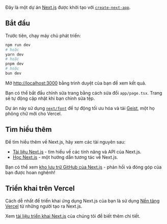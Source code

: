 Đây là một dự án [Next.js](https://nextjs.org) được khởi tạo với [`create-next-app`](https://nextjs.org/docs/app/api-reference/cli/create-next-app).

## Bắt đầu

Trước tiên, chạy máy chủ phát triển:

```bash
npm run dev
# hoặc
yarn dev
# hoặc
pnpm dev
# hoặc
bun dev
```

Mở [http://localhost:3000](http://localhost:3000) bằng trình duyệt của bạn để xem kết quả.

Bạn có thể bắt đầu chỉnh sửa trang bằng cách sửa đổi `app/page.tsx`. Trang sẽ tự động cập nhật khi bạn chỉnh sửa tệp.

Dự án này sử dụng [`next/font`](https://nextjs.org/docs/app/building-your-application/optimizing/fonts) để tự động tối ưu hóa và tải [Geist](https://vercel.com/font), một họ phông chữ mới cho Vercel.

## Tìm hiểu thêm

Để tìm hiểu thêm về Next.js, hãy xem các tài nguyên sau:

- [Tài liệu Next.js](https://nextjs.org/docs) - tìm hiểu về các tính năng và API của Next.js.
- [Học Next.js](https://nextjs.org/learn) - một hướng dẫn tương tác về Next.js.

Bạn có thể xem [kho lưu trữ GitHub của Next.js](https://github.com/vercel/next.js) - phản hồi và đóng góp của bạn được hoan nghênh!

## Triển khai trên Vercel

Cách dễ nhất để triển khai ứng dụng Next.js của bạn là sử dụng [Nền tảng Vercel](https://vercel.com/new?utm_medium=default-template&filter=next.js&utm_source=create-next-app&utm_campaign=create-next-app-readme) từ những người tạo ra Next.js.

Xem [tài liệu triển khai Next.js](https://nextjs.org/docs/app/building-your-application/deploying) của chúng tôi để biết thêm chi tiết.
